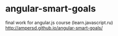 # angular-smart-goals
final work for angular.js course (learn.javascript.ru)
http://ampersd.github.io/angular-smart-goals/